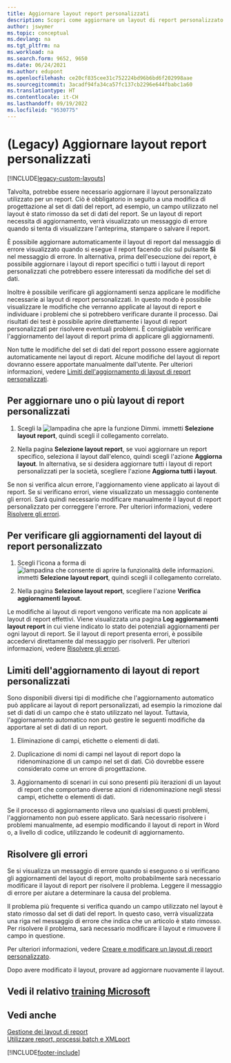 ```yaml
---
title: Aggiornare layout report personalizzati
description: Scopri come aggiornare un layout di report personalizzato utilizzato in un report quando sono presenti modifiche di progettazione al set di dati del report, ad esempio.
author: jswymer
ms.topic: conceptual
ms.devlang: na
ms.tgt_pltfrm: na
ms.workload: na
ms.search.form: 9652, 9650
ms.date: 06/24/2021
ms.author: edupont
ms.openlocfilehash: ce20cf835cee31c752224bd96b6bd6f202998aae
ms.sourcegitcommit: 3acadf94fa34ca57fc137cb2296e644fbabc1a60
ms.translationtype: HT
ms.contentlocale: it-CH
ms.lasthandoff: 09/19/2022
ms.locfileid: "9530775"
---
```

# <a name="legacy-update-custom-report-layouts"></a>(Legacy) Aggiornare layout report personalizzati

[!INCLUDE[legacy-custom-layouts](includes/legacy-custom-layouts.md)]

Talvolta, potrebbe essere necessario aggiornare il layout personalizzato utilizzato per un report. Ciò è obbligatorio in seguito a una modifica di progettazione al set di dati del report, ad esempio, un campo utilizzato nel layout è stato rimosso da set di dati del report. Se un layout di report necessita di aggiornamento, verrà visualizzato un messaggio di errore quando si tenta di visualizzare l'anteprima, stampare o salvare il report.  

È possibile aggiornare automaticamente il layout di report dal messaggio di errore visualizzato quando si esegue il report facendo clic sul pulsante **Sì** nel messaggio di errore. In alternativa, prima dell'esecuzione dei report, è possibile aggiornare i layout di report specifici o tutti i layout di report personalizzati che potrebbero essere interessati da modifiche del set di dati.  

Inoltre è possibile verificare gli aggiornamenti senza applicare le modifiche necessarie ai layout di report personalizzati. In questo modo è possibile visualizzare le modifiche che verranno applicate al layout di report e individuare i problemi che si potrebbero verificare durante il processo. Dai risultati dei test è possibile aprire direttamente i layout di report personalizzati per risolvere eventuali problemi. È consigliabile verificare l'aggiornamento del layout di report prima di applicare gli aggiornamenti.  

Non tutte le modifiche del set di dati del report possono essere aggiornate automaticamente nei layout di report. Alcune modifiche del layout di report dovranno essere apportate manualmente dall'utente. Per ulteriori informazioni, vedere [Limiti dell'aggiornamento di layout di report personalizzati](ui-update-report-layouts.md#UpdateLimitations).  

## <a name="to-update-one-or-more-custom-report-layouts"></a>Per aggiornare uno o più layout di report personalizzati  

1.  Scegli la ![lampadina che apre la funzione Dimmi.](media/ui-search/search_small.png "Dimmi cosa vuoi fare") immetti **Selezione layout report**, quindi scegli il collegamento correlato.  

2.  Nella pagina **Selezione layout report**, se vuoi aggiornare un report specifico, seleziona il layout dall'elenco, quindi scegli l'azione **Aggiorna layout**. In alternativa, se si desidera aggiornare tutti i layout di report personalizzati per la società, scegliere l'azione **Aggiorna tutti i layout**.  

Se non si verifica alcun errore, l'aggiornamento viene applicato ai layout di report. Se si verificano errori, viene visualizzato un messaggio contenente gli errori. Sarà quindi necessario modificare manualmente il layout di report personalizzato per correggere l'errore. Per ulteriori informazioni, vedere [Risolvere gli errori](ui-update-report-layouts.md#FixErrors).  

## <a name="to-test-custom-report-layout-updates"></a>Per verificare gli aggiornamenti del layout di report personalizzato  

1.  Scegli l'icona a forma di ![lampadina che consente di aprire la funzionalità delle informazioni.](media/ui-search/search_small.png "Informazioni sull'operazione che si desidera eseguire") immetti **Selezione layout report**, quindi scegli il collegamento correlato.  

2.  Nella pagina **Selezione layout report**, scegliere l'azione **Verifica aggiornamenti layout**.  

 Le modifiche ai layout di report vengono verificate ma non applicate ai layout di report effettivi. Viene visualizzata una pagina **Log aggiornamenti layout report** in cui viene indicato lo stato dei potenziali aggiornamenti per ogni layout di report. Se il layout di report presenta errori, è possibile accedervi direttamente dal messaggio per risolverli. Per ulteriori informazioni, vedere [Risolvere gli errori](ui-update-report-layouts.md#FixErrors).  

##  <a name="limitations-of-the-custom-report-layout-update"></a><a name="UpdateLimitations"></a> Limiti dell'aggiornamento di layout di report personalizzati  
 Sono disponibili diversi tipi di modifiche che l'aggiornamento automatico può applicare ai layout di report personalizzati, ad esempio la rimozione dal set di dati di un campo che è stato utilizzato nel layout. Tuttavia, l'aggiornamento automatico non può gestire le seguenti modifiche da apportare al set di dati di un report.  

1.  Eliminazione di campi, etichette o elementi di dati.  

2.  Duplicazione di nomi di campi nel layout di report dopo la ridenominazione di un campo nel set di dati. Ciò dovrebbe essere considerato come un errore di progettazione.  

3.  Aggiornamento di scenari in cui sono presenti più iterazioni di un layout di report che comportano diverse azioni di ridenominazione negli stessi campi, etichette o elementi di dati.  

 Se il processo di aggiornamento rileva uno qualsiasi di questi problemi, l'aggiornamento non può essere applicato. Sarà necessario risolvere i problemi manualmente, ad esempio modificando il layout di report in Word o, a livello di codice, utilizzando le codeunit di aggiornamento.  

##  <a name="fixing-errors"></a><a name="FixErrors"></a> Risolvere gli errori  
 Se si visualizza un messaggio di errore quando si eseguono o si verificano gli aggiornamenti del layout di report, molto probabilmente sarà necessario modificare il layout di report per risolvere il problema. Leggere il messaggio di errore per aiutare a determinare la causa del problema.  

 Il problema più frequente si verifica quando un campo utilizzato nel layout è stato rimosso dal set di dati del report. In questo caso, verrà visualizzata una riga nel messaggio di errore che indica che un articolo è stato rimosso. Per risolvere il problema, sarà necessario modificare il layout e rimuovere il campo in questione.  

 Per ulteriori informazioni, vedere [Creare e modificare un layout di report personalizzato](ui-how-create-custom-report-layout.md#ModifyCustomLayout).  

Dopo avere modificato il layout, provare ad aggiornare nuovamente il layout.  

## <a name="see-related-microsoft-training"></a>Vedi il relativo [training Microsoft](/training/modules/change-documents-dynamics-365-business-central/index)

## <a name="see-also"></a>Vedi anche  
 [Gestione dei layout di report](ui-manage-report-layouts.md)  
 [Utilizzare report, processi batch e XMLport](ui-work-report.md)  


[!INCLUDE[footer-include](includes/footer-banner.md)]
